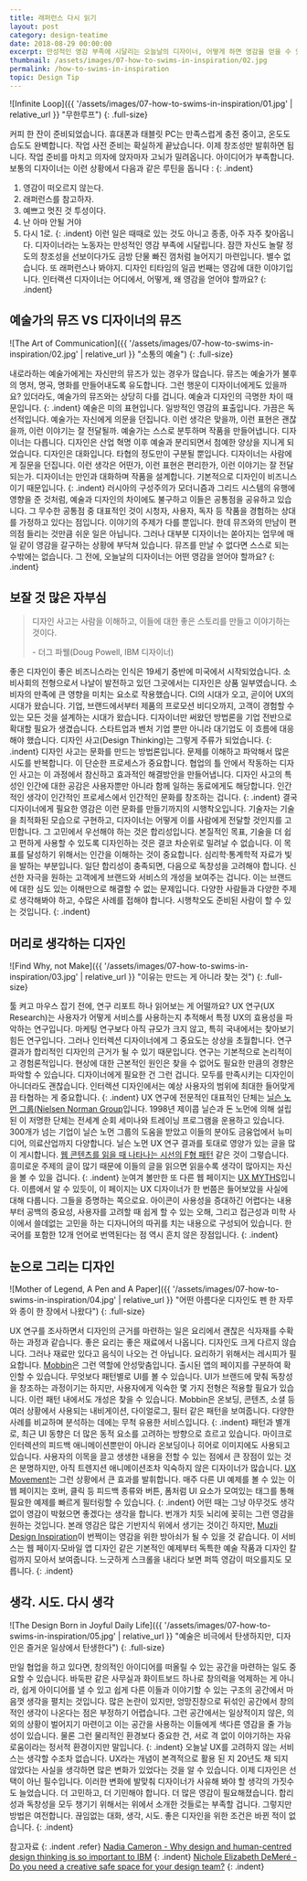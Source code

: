 ```yaml
---
title: 래퍼런스 다시 읽기
layout: post
category: design-teatime
date: 2018-08-29 00:00:00
excerpt: 만성적인 영감 부족에 시달리는 오늘날의 디자이너, 어떻게 하면 영감을 얻을 수 있을까요? 디자인 사고를 바탕으로 이를 해결합니다.
thumbnail: /assets/images/07-how-to-swims-in-inspiration/02.jpg
permalink: /how-to-swims-in-inspiration
topic: Design Tip
---
```

![Infinite Loop]({{ '/assets/images/07-how-to-swims-in-inspiration/01.jpg' | relative_url }} "무한루프")
{: .full-size}

커피 한 잔이 준비되었습니다. 휴대폰과 태블릿 PC는 만족스럽게 충전 중이고, 온도도 습도도 완벽합니다. 작업 사전 준비는 확실하게 끝났습니다. 이제 창조성만 발휘하면 됩니다. 작업 준비를 마치고 의자에 앉자마자 고뇌가 밀려옵니다. 아이디어가 부족합니다. 보통의 디자이너는 이런 상황에서 다음과 같은 루틴을 돕니다 :
{: .indent}
1. 영감이 떠오르지 않는다.
2. 래퍼런스를 참고하자.
3. 예쁘고 멋진 것 투성이다.
4. 난 아마 안될 거야
5. 다시 1로.
{: .indent}
이런 일은 때때로 있는 것도 아니고 종종, 아주 자주 찾아옵니다. 디자이너라는 노동자는 만성적인 영감 부족에 시달립니다. 잠깐 자신도 놀랄 정도의 창조성을 선보이다가도 금방 단물 빠진 껌처럼 늘어지기 마련입니다. 별수 없습니다. 또 래퍼런스나 봐야지. 디자인 티타임의 일곱 번째는 영감에 대한 이야기입니다. 인터랙션 디자이너는 어디에서, 어떻게, 왜 영감을 얻어야 할까요?
{: .indent}

## 예술가의 뮤즈 VS 디자이너의 뮤즈

![The Art of Communication]({{ '/assets/images/07-how-to-swims-in-inspiration/02.jpg' | relative_url }} "소통의 예술")
{: .full-size}

내로라하는 예술가에게는 자신만의 뮤즈가 있는 경우가 많습니다. 뮤즈는 예술가가 불후의 명저, 명곡, 명화를 만들어내도록 유도합니다. 그런 행운이 디자이너에게도 있을까요? 있더라도, 예술가의 뮤즈와는 상당히 다를 겁니다. 예술과 디자인의 극명한 차이 때문입니다.
{: .indent}
예술은 미의 표현입니다. 일방적인 영감의 표출입니다. 가끔은 독선적입니다. 예술가는 자신에게 의문을 던집니다. 이런 생각은 맞을까, 이런 표현은 괜찮을까, 이런 이야기는 잘 전달될까. 예술가는 스스로 분투하며 작품을 만들어냅니다. 디자이너는 다릅니다. 디자인은 산업 혁명 이후 예술과 분리되면서 첨예한 양상을 지니게 되었습니다. 디자인은 대화입니다. 타협의 정도만이 구분될 뿐입니다. 디자이너는 사람에게 질문을 던집니다. 이런 생각은 어떤가, 이런 표현은 편리한가, 이런 이야기는 잘 전달되는가. 디자이너는 만인과 대화하며 작품을 설계합니다. 기본적으로 디자인이 비즈니스이기 때문입니다.
{: .indent}
러시아의 구성주의가 모더니즘과 그리드 시스템의 유행에 영향을 준 것처럼, 예술과 디자인의 차이에도 불구하고 이들은 공통점을 공유하고 있습니다. 그 무수한 공통점 중 대표적인 것이 시청자, 사용자, 독자 등 작품을 경험하는 상대를 가정하고 있다는 점입니다. 이야기의 주제가 다를 뿐입니다. 한데 뮤즈와의 만남이 편의점 들리는 것만큼 쉬운 일은 아닙니다. 그러나 대부분 디자이너는 쏟아지는 업무에 매일 같이 영감을 갈구하는 상황에 부닥쳐 있습니다. 뮤즈를 만날 수 없다면 스스로 되는 수밖에는 없습니다. 그 전에, 오늘날의 디자이너는 어떤 영감을 얻어야 할까요?
{: .indent}

## 보잘 것 많은 자부심

>디자인 사고는 사람을 이해하고, 이들에 대한 좋은 스토리를 만들고 이야기하는 것이다.
>
>-&nbsp;더그 파웰(Doug Powell, IBM 디자이너)

좋은 디자인이 좋은 비즈니스라는 인식은 19세기 중반에 미국에서 시작되었습니다. 소비사회의 전형으로서 나날이 발전하고 있던 그곳에서는 디자인은 상품 일부였습니다. 소비자의 만족에 큰 영향을 미치는 요소로 작용했습니다. CI의 시대가 오고, 곧이어 UX의 시대가 왔습니다. 기업, 브랜드에서부터 제품의 프로모션 비디오까지, 고객이 경험할 수 있는 모든 것을 설계하는 시대가 왔습니다. 디자이너만 써왔던 방법론을 기업 전반으로 확대할 필요가 생겼습니다. 스타트업과 벤처 기업 뿐만 아니라 대기업도 이 흐름에 대응해야 했습니다. 디자인 사고(Design Thinking)는 그렇게 주류가 되었습니다.
{: .indent}
디자인 사고는 문화를 만드는 방법론입니다. 문제를 이해하고 파악해서 많은 시도를 반복합니다. 이 단순한 프로세스가 중요합니다. 협업의 틀 안에서 작동하는 디자인 사고는 이 과정에서 참신하고 효과적인 해결방안을 만들어냅니다. 디자인 사고의 특성인 인간에 대한 공감은 사용자뿐만 아니라 함께 일하는 동료에게도 해당합니다. 인간적인 생각이 인간적인 프로세스에서 인간적인 문화를 창조하는 겁니다.
{: .indent}
결국 디자이너에게 필요한 영감은 이런 문화를 만들기까지의 시행착오입니다. 기술자는 기술을 최적화된 모습으로 구현하고, 디자이너는 어떻게 이를 사람에게 전달할 것인지를 고민합니다. 그 고민에서 우선해야 하는 것은 합리성입니다. 본질적인 목표, 기술을 더 쉽고 편하게 사용할 수 있도록 디자인하는 것은 결코 차순위로 밀려날 수 없습니다. 이 목표를 달성하기 위해서는 인간을 이해하는 것이 중요합니다. 심리학·통계학적 자료가 빛을 발하는 부분입니다. 일단 합리성이 충족되면, 다음으로 독창성을 고려해야 합니다. 신선한 자극을 원하는 고객에게 브랜드와 서비스의 개성을 보여주는 겁니다. 이는 브랜드에 대한 심도 있는 이해만으로 해결할 수 없는 문제입니다. 다양한 사람들과 다양한 주제로 생각해봐야 하고, 수많은 사례를 접해야 합니다. 시행착오도 준비된 사람이 할 수 있는 것입니다.
{: .indent}

## 머리로 생각하는 디자인

![Find Why, not Make]({{ '/assets/images/07-how-to-swims-in-inspiration/03.jpg' | relative_url }} "이유는 만드는 게 아니라 찾는 것")
{: .full-size}

툴 켜고 마우스 잡기 전에, 연구 리포트 하나 읽어보는 게 어떨까요? UX 연구(UX Research)는 사용자가 어떻게 서비스를 사용하는지 추적해서 특정 UX의 효용성을 파악하는 연구입니다. 마케팅 연구보다 아직 규모가 크지 않고, 특히 국내에서는 찾아보기 힘든 연구입니다. 그러나 인터렉션 디자이너에게 그 중요도는 상상을 초월합니다. 연구 결과가 합리적인 디자인의 근거가 될 수 있기 때문입니다. 연구는 기본적으로 논리적이고 경험론적입니다. 현상에 대한 근본적인 원인은 찾을 수 없어도 필요한 만큼의 경향은 파악할 수 있습니다. 디자이너에게 필요한 건 그런 겁니다. 모두를 만족시키는 디자인이 아니더라도 괜찮습니다. 인터렉션 디자인에서는 예상 사용자의 범위에 최대한 들어맞게끔 타협하는 게 중요합니다.
{: .indent}
UX 연구에 전문적인 대표적인 단체는 [닐슨 노먼 그룹(Nielsen Norman Group](https://www.nngroup.com/)입니다. 1998년 제이콥 닐슨과 돈 노먼에 의해 설립된 이 저명한 단체는 전세계 순회 세미나와 트레이닝 프로그램을 운용하고 있습니다. 300개가 넘는 기업이 닐슨 노먼 그룹의 도움을 받았고 이들의 분야도 금융업에서 뉴미디어, 의료산업까지 다양합니다. 닐슨 노먼 UX 연구 결과를 토대로 영양가 있는 글을 많이 게시합니다. [웹 콘텐츠를 읽을 때 나타나는 시선의 F형 패턴](https://www.nngroup.com/articles/f-shaped-pattern-reading-web-content-discovered/) 같은 것이 그렇습니다. 흥미로운 주제의 글이 많기 때문에 이들의 글을 읽으면 읽을수록 생각이 많아지는 자신을 볼 수 있을 겁니다.
{: .indent}
눈여겨 볼만한 또 다른 웹 페이지는 [UX MYTHS](https://uxmyths.com/)입니다. 이름에서 알 수 있듯이, 이 페이지는 UX 디자이너가 한 번쯤은 들어보았을 사실에 대해 다룹니다. 그들을 증명하는 쪽으로요. 아이콘이 사용성을 증대하긴 어렵다는 내용부터 공백의 중요성, 사용자를 고려할 때 쉽게 할 수 있는 오해, 그리고 접근성과 미학 사이에서 쓸데없는 고민을 하는 디자니어의 따귀를 치는 내용으로 구성되어 있습니다. 한국어를 포함한 12개 언어로 번역된다는 점 역시 흔치 않은 장점입니다.
{: .indent}

## 눈으로 그리는 디자인

![Mother of Legend, A Pen and A Paper]({{ '/assets/images/07-how-to-swims-in-inspiration/04.jpg' | relative_url }} "어떤 아름다운 디자인도 펜 한 자루와 종이 한 장에서 나왔다")
{: .full-size}

UX 연구를 조사하면서 디자인의 근거를 마련하는 일은 요리에서 괜찮은 식자재를 수확하는 과정과 같습니다. 좋은 요리는 좋은 재료에서 나옵니다. 디자인도 크게 다르지 않습니다. 그러나 재료만 있다고 음식이 나오는 건 아닙니다. 요리하기 위해서는 레시피가 필요합니다. [Mobbin](https://mobbin.design/)은 그런 역할에 안성맞춤입니다. 출시된 앱의 페이지를 구분하여 확인할 수 있습니다. 무엇보다 패턴별로 UI를 볼 수 있습니다. UI가 브랜드에 맞춰 독창성을 창조하는 과정이기는 하지만, 사용자에게 익숙한 몇 가지 전형은 적용할 필요가 있습니다. 이런 패턴 내에서도 개성은 찾을 수 있습니다. Mobbin은 온보딩, 콘텐츠, 소셜 등 여러 상황에서 사용되는 내비게이션, 다이얼로그, 필터 같은 패턴을 보여줍니다. 다양한 사례를 비교하며 분석하는 데에는 무척 유용한 서비스입니다.
{: .indent}
패턴과 별개로, 최근 UI 동향은 더 많은 동적 요소를 고려하는 방향으로 흐르고 있습니다. 마이크로인터렉션의 피드백 애니메이션뿐만이 아니라 온보딩이나 히어로 이미지에도 사용되고 있습니다. 사용자의 이목을 끌고 생생한 내용을 전할 수 있는 점에서 큰 장점이 있는 것은 분명하지만, 아직 트렌지션 애니메이션조차 익숙하지 않은 디자이너가 많습니다. [UX Movement](https://uimovement.com/?ref=koreawebdesign.com)는 그런 상황에서 큰 효과를 발휘합니다. 매주 다른 UI 예제를 볼 수 있는 이 웹 페이지는 호버, 클릭 등 피드백 종류와 버튼, 폼처럼 UI 요소가 모여있는 태그를 통해 필요한 예제를 빠르게 필터링할 수 있습니다.
{: .indent}
어떤 때는 그냥 아무것도 생각 없이 영감이 박혔으면 좋겠다는 생각을 합니다. 번개가 치듯 뇌리에 꽂히는 그런 영감을 원하는 것입니다. 본래 영감은 많은 기반지식 위에서 생기는 것이긴 하지만, [Muzli Design Inspiration](https://muz.li/)이 번쩍이는 영감을 위한 방아쇠가 될 수 있을 것 같습니다. 이 서비스는 웹 페이지·모바일 앱 디자인 같은 기본적인 예제부터 독특한 예술 작품과 디자인 칼럼까지 모아서 보여줍니다. 느긋하게 스크롤을 내리다 보면 퍼뜩 영감이 떠오를지도 모릅니다.
{: .indent}

## 생각. 시도. 다시 생각

![The Design Born in Joyful Daily Life]({{ '/assets/images/07-how-to-swims-in-inspiration/05.jpg' | relative_url }} "예술은 비극에서 탄생하지만, 디자인은 즐거운 일상에서 탄생한다")
{: .full-size}

만일 협업을 하고 있다면, 창의적인 아이디어를 떠올릴 수 있는 공간을 마련하는 일도 중요할 수 있습니다. 바둑판 같은 사무실과 화이트보드 하나로 창의력을 억제하는 게 아니라, 쉽게 아이디어를 낼 수 있고 쉽게 다른 이들과 이야기할 수 있는 구조의 공간에서 마음껏 생각을 펼치는 것입니다. 많은 논란이 있지만, 엉망진창으로 뒤섞인 공간에서 창의적인 생각이 나온다는 점은 부정하기 어렵습니다. 그런 공간에서는 일상적이지 않은, 의외의 상황이 벌어지기 마련이고 이는 공간을 사용하는 이들에게 색다른 영감을 줄 가능성이 있습니다. 물론 그런 물리적인 환경보다 중요한 건, 서로 격 없이 이야기하는 자유로움이라는 정서적 환경이지만 말입니다.
{: .indent}
오늘날 UX를 고려하지 않는 서비스는 생각할 수조차 없습니다. UX라는 개념이 본격적으로 활용 된 지 20년도 채 되지 않았다는 사실을 생각하면 많은 변화가 있었다는 것을 알 수 있습니다. 이제 디자인은 선택이 아닌 필수입니다. 이러한 변화에 발맞춰 디자이너가 사유해 봐야 할 생각의 가짓수도 늘었습니다. 더 고민하고, 더 기민해야 합니다. 더 많은 영감이 필요해졌습니다. 합리성과 독창성을 모두 챙기기 위해서는 위에서 소개한 것들로는 부족할 겁니다. 그렇지만 방법은 여전합니다. 끊임없는 대화, 생각, 시도. 좋은 디자인을 위한 조건은 바뀐 적이 없습니다.
{: .indent}

참고자료
{: .indent .refer}
[Nadia Cameron - Why design and human-centred design thinking is so important to IBM](https://www.cmo.com.au/article/620780/why-design-human-centred-design-thinking-important-ibm/)
{: .indent}
[Nichole Elizabeth DeMeré - Do you need a creative safe space for your design team?](https://www.invisionapp.com/blog/design-team-safe-space/)
{: .indent}
